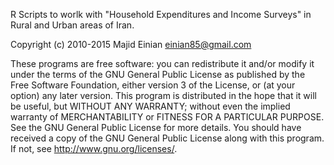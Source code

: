 R Scripts to worlk with "Household Expenditures and Income Surveys" in Rural 
and Urban areas of Iran.

Copyright (c) 2010-2015 Majid Einian <einian85@gmail.com>

These programs are free software: you can redistribute it and/or modify
it under the terms of the GNU General Public License as published by
the Free Software Foundation, either version 3 of the License, or
(at your option) any later version.
This program is distributed in the hope that it will be useful,
but WITHOUT ANY WARRANTY; without even the implied warranty of
MERCHANTABILITY or FITNESS FOR A PARTICULAR PURPOSE.  
See the GNU General Public License for more details.
You should have received a copy of the GNU General Public License
along with this program.  If not, see <http://www.gnu.org/licenses/>.

